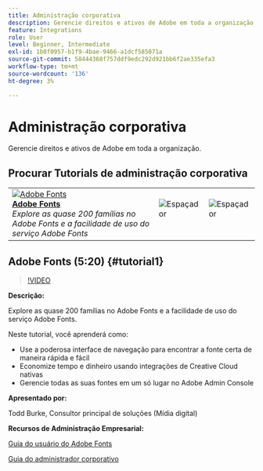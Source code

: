 ```yaml
---
title: Administração corporativa
description: Gerencie direitos e ativos de Adobe em toda a organização
feature: Integrations
role: User
level: Beginner, Intermediate
exl-id: 1b8f0957-b1f9-4bae-9466-a1dcf585071a
source-git-commit: 58444368f757ddf9edc292d921bb6f2ae335efa3
workflow-type: tm+mt
source-wordcount: '136'
ht-degree: 3%

---
```


# Administração corporativa

Gerencie direitos e ativos de Adobe em toda a organização.

## Procurar Tutorials de administração corporativa

<table style="table-layout:fixed">
<tr>
 <td>
   <a href="enterprise.md#tutorial1">
      <img alt="Adobe Fonts" src="../assets/fonts_burke_thumbnail.jpg" />
   </a>
    <div>
   <a href="enterprise.md#tutorial1"><strong>Adobe Fonts</strong></a>
    </div>
    <em>Explore as quase 200 famílias no Adobe Fonts e a facilidade de uso do serviço Adobe Fonts</em>
    <br>
  </td>
  <td>
    <img alt="Espaçador" src="../assets/Whitespacer.png" />
    <div>
    <br>
  </td>
  <td>
    <img alt="Espaçador" src="../assets/Whitespacer.png" />
    <div>
    <br>
  </td>
</tr>
</table>

## Adobe Fonts (5:20) {#tutorial1}

>[!VIDEO](https://video.tv.adobe.com/v/328226?hidetitle=true)

**Descrição:**

Explore as quase 200 famílias no Adobe Fonts e a facilidade de uso do serviço Adobe Fonts.

Neste tutorial, você aprenderá como:
* Use a poderosa interface de navegação para encontrar a fonte certa de maneira rápida e fácil
* Economize tempo e dinheiro usando integrações de Creative Cloud nativas
* Gerencie todas as suas fontes em um só lugar no Adobe Admin Console

**Apresentado por:**

Todd Burke, Consultor principal de soluções (Mídia digital)

**Recursos de Administração Empresarial:**

[Guia do usuário do Adobe Fonts](https://helpx.adobe.com/fonts/user-guide.html)

[Guia do administrador corporativo](https://helpx.adobe.com/enterprise/admin-guide.html)
